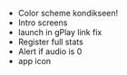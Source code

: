 - Color scheme kondikseen!
- Intro screens
- launch in gPlay link fix
- Register full stats
- Alert if audio is 0
- app icon